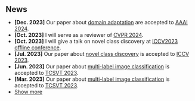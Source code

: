 <h1 id="news"></h1>

<h2 style="margin: 60px 0px 10px;">News</h2>

<ul>
<li><strong>[Dec. 2023]</strong> Our paper about <a href="https://arxiv.org/pdf/2312.10165">domain adaptation</a> are accepted to <a href="https://aaai.org/aaai-conference/">AAAI 2024</a>.</li>
<li><strong>[Oct. 2023]</strong> I will serve as a reviewer of <a href="https://cvpr.thecvf.com/">CVPR 2024</a>.</li>
<li><strong>[Oct. 2023]</strong> I will give a talk on novel class discovery at <a href="https://openaccess.thecvf.com/ICCV2023">ICCV2023 offline conference</a>.</li>
<li><strong>[Jul. 2023]</strong> Our paper about <a href="https://openaccess.thecvf.com/content/ICCV2023/papers/Wu_MetaGCD_Learning_to_Continually_Learn_in_Generalized_Category_Discovery_ICCV_2023_paper.pdf">novel class discovery</a> is accepted to <a href="https://openaccess.thecvf.com/ICCV2023">ICCV 2023</a>.</li>
<li><strong>[Jun. 2023]</strong> Our paper about <a href="https://ieeexplore.ieee.org/iel7/76/4358651/10158710.pdf">multi-label image classification</a> is accepted to <a href="https://ieeexplore.ieee.org/xpl/RecentIssue.jsp?punumber=76">TCSVT 2023</a>.</li>
<li><strong>[Mar. 2023]</strong> Our paper about <a href="https://ieeexplore.ieee.org/iel7/76/4358651/10106016.pdf">multi-label image classification</a> is accepted to <a href="https://ieeexplore.ieee.org/xpl/RecentIssue.jsp?punumber=76">TCSVT 2023</a>.</li>


  
<li> <a href="javascript:toggle_vis('newsmore')">Show more</a> </li>
<div id="newsmore" style="display:none"> 
  <li><strong>[Dec. 2022]</strong> Our paper about <a href="https://ojs.aaai.org/index.php/AAAI/article/download/26238/26010">zero-shot learning</a> is accepted to <a href="https://aaai.org/conference/aaai/aaai-22/">AAAI 2022</a>.</li>
  <li><strong>[Apr. 2022]</strong> Our paper about <a href="https://www.ijcai.org/proceedings/2021/0163.pdf">multi-label image classification</a> is accepted to <a href="https://ijcai-21.org">IJCAI 2021</a>.</li>
  
</div>

</ul>
